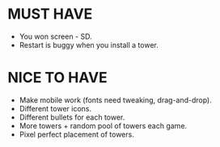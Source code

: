 # MUST HAVE
- You won screen - SD.
- Restart is buggy when you install a tower.

# NICE TO HAVE
- Make mobile work (fonts need tweaking, drag-and-drop).
- Different tower icons.
- Different bullets for each tower.
- More towers + random pool of towers each game.
- Pixel perfect placement of towers.
